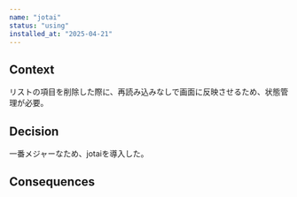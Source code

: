 ```yaml
---
name: "jotai"
status: "using"
installed_at: "2025-04-21"
---
```


## Context

リストの項目を削除した際に、再読み込みなしで画面に反映させるため、状態管理が必要。

## Decision

一番メジャーなため、jotaiを導入した。

## Consequences

